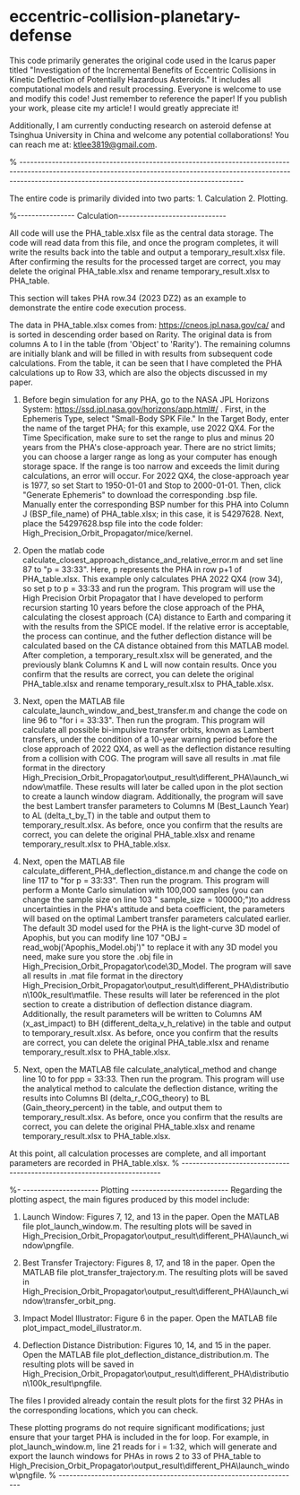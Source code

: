 # eccentric-collision-planetary-defense
This code primarily generates the original code used in the Icarus paper titled "Investigation of the Incremental Benefits of Eccentric Collisions in Kinetic Deflection of Potentially Hazardous Asteroids." It includes all computational models and result processing. Everyone is welcome to use and modify this code! Just remember to reference the paper! If you publish your work, please cite my article! I would greatly appreciate it!

Additionally, I am currently conducting research on asteroid defense at Tsinghua University in China and welcome any potential collaborations! You can reach me at: ktlee3819@gmail.com.

% --------------------------------------------------------------------------------------------------------------------------------------------------------------------------------------------------------------------------

The entire code is primarily divided into two parts: 1. Calculation 2. Plotting.

%---------------- Calculation------------------------------

All code will use the PHA_table.xlsx file as the central data storage. The code will read data from this file, and once the program completes, it will write the results back into the table and output a temporary_result.xlsx file. After confirming the results for the processed target are correct, you may delete the original PHA_table.xlsx and rename temporary_result.xlsx to PHA_table.


This section will takes PHA row.34 (2023 DZ2) as an example to demonstrate the entire code execution process.

The data in PHA_table.xlsx comes from: https://cneos.jpl.nasa.gov/ca/ and is sorted in descending order based on Rarity. The original data is from columns A to I in the table (from 'Object' to 'Rarity'). The remaining columns are initially blank and will be filled in with results from subsequent code calculations. From the table, it can be seen that I have completed the PHA calculations up to Row 33, which are also the objects discussed in my paper.

1. Before begin simulation for any PHA, go to the NASA JPL Horizons System: https://ssd.jpl.nasa.gov/horizons/app.html#/ . First, in the Ephemeris Type, select "Small-Body SPK File." In the Target Body, enter the name of the target PHA; for this example, use 2022 QX4. For the Time Specification, make sure to set the range to plus and minus 20 years from the PHA's close-approach year. There are no strict limits; you can choose a larger range as long as your computer has enough storage space. If the range is too narrow and exceeds the limit during calculations, an error will occur. For 2022 QX4, the close-approach year is 1977, so set Start to 1950-01-01 and Stop to 2000-01-01. Then, click "Generate Ephemeris" to download the corresponding .bsp file. Manually enter the corresponding BSP number for this PHA into Column J (BSP_file_name) of PHA_table.xlsx; in this case, it is 54297628. Next, place the 54297628.bsp file into the code folder: High_Precision_Orbit_Propagator/mice/kernel.
   
2. Open the matlab code calculate_closest_approach_distance_and_relative_error.m and set line 87 to "p = 33:33". Here, p represents the PHA in row p+1 of PHA_table.xlsx. This example only calculates PHA 2022 QX4 (row 34), so set p to p = 33:33 and run the program. This program will use the High Precision Orbit Propagator that I have developed to perform recursion starting 10 years before the close approach of the PHA, calculating the closest approach (CA) distance to Earth and comparing it with the results from the SPICE model. If the relative error is acceptable, the process can continue, and the futher deflection distance will be calculated based on the CA distance obtained from this MATLAB model. After completion, a temporary_result.xlsx will be generated, and the previously blank Columns K and L will now contain results. Once you confirm that the results are correct, you can delete the original PHA_table.xlsx and rename temporary_result.xlsx to PHA_table.xlsx.

3. Next, open the MATLAB file calculate_launch_window_and_best_transfer.m and change the code on line 96 to "for i = 33:33". Then run the program. This program will calculate all possible bi-impulsive transfer orbits, known as Lambert transfers, under the condition of a 10-year warning period before the close approach of 2022 QX4, as well as the deflection distance resulting from a collision with COG. The program will save all results in .mat file format in the directory High_Precision_Orbit_Propagator\output_result\different_PHA\launch_window\matfile. These results will later be called upon in the plot section to create a launch window diagram. Additionally, the program will save the best Lambert transfer parameters to Columns M (Best_Launch Year) to AL (delta_t_by_T) in the table and output them to temporary_result.xlsx. As before, once you confirm that the results are correct, you can delete the original PHA_table.xlsx and rename temporary_result.xlsx to PHA_table.xlsx.

4. Next, open the MATLAB file calculate_different_PHA_deflection_distance.m and change the code on line 117 to "for p = 33:33". Then run the program. This program will perform a Monte Carlo simulation with 100,000 samples (you can change the sample size on line 103 " sample_size = 100000;")to address uncertainties in the PHA's attitude and beta coefficient, the parameters will based on the optimal Lambert transfer parameters calculated earlier. The default 3D model used for the PHA is the light-curve 3D model of Apophis, but you can modify line 107 "OBJ = read_wobj('Apophis_Model.obj')" to replace it with any 3D model you need, make sure you store the .obj file in High_Precision_Orbit_Propagator\code\3D_Model. The program will save all results in .mat file format in the directory High_Precision_Orbit_Propagator\output_result\different_PHA\distribution\100k_result\matfile. These results will later be referenced in the plot section to create a distribution of deflection distance diagram. Additionally, the result parameters will be written to Columns AM (x_ast_impact) to BH (different_delta_v_h_relative) in the table and output to temporary_result.xlsx. As before, once you confirm that the results are correct, you can delete the original PHA_table.xlsx and rename temporary_result.xlsx to PHA_table.xlsx.

5. Next, open the MATLAB file calculate_analytical_method and change line 10 to for ppp = 33:33. Then run the program. This program will use the analytical method to calculate the deflection distance, writing the results into Columns BI (delta_r_COG_theory) to BL (Gain_theory_percent) in the table, and output them to temporary_result.xlsx. As before, once you confirm that the results are correct, you can delete the original PHA_table.xlsx and rename temporary_result.xlsx to PHA_table.xlsx.

At this point, all calculation processes are complete, and all important parameters are recorded in PHA_table.xlsx.
% ------------------------------------------------------------------------




%- --------------------- Plotting ---------------------------
Regarding the plotting aspect, the main figures produced by this model include:

1. Launch Window: Figures 7, 12, and 13 in the paper. Open the MATLAB file plot_launch_window.m. The resulting plots will be saved in High_Precision_Orbit_Propagator\output_result\different_PHA\launch_window\pngfile.

2. Best Transfer Trajectory: Figures 8, 17, and 18 in the paper. Open the MATLAB file plot_transfer_trajectory.m. The resulting plots will be saved in High_Precision_Orbit_Propagator\output_result\different_PHA\launch_window\transfer_orbit_png.

3. Impact Model Illustrator: Figure 6 in the paper. Open the MATLAB file plot_impact_model_illustrator.m.

4. Deflection Distance Distribution: Figures 10, 14, and 15 in the paper. Open the MATLAB file plot_deflection_distance_distribution.m. The resulting plots will be saved in High_Precision_Orbit_Propagator\output_result\different_PHA\distribution\100k_result\pngfile.

The files I provided already contain the result plots for the first 32 PHAs in the corresponding locations, which you can check.

These plotting programs do not require significant modifications; just ensure that your target PHA is included in the for loop. For example, in plot_launch_window.m, line 21 reads for i = 1:32, which will generate and export the launch windows for PHAs in rows 2 to 33 of PHA_table to High_Precision_Orbit_Propagator\output_result\different_PHA\launch_window\pngfile.
% -------------------------------------------------------------------
